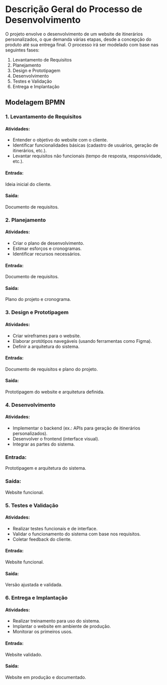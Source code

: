 # Descrição Geral do Processo de Desenvolvimento 

O projeto envolve o desenvolvimento de um website de itinerários personalizados, o que demanda várias etapas, desde a concepção do produto até sua entrega final. O processo irá ser modelado com base nas seguintes fases:

1. Levantamento de Requisitos
2. Planejamento
3. Design e Prototipagem
4. Desenvolvimento
5. Testes e Validação
6. Entrega e Implantação

## Modelagem BPMN

### 1. Levantamento de Requisitos
#### Atividades:
- Entender o objetivo do website com o cliente.
- Identificar funcionalidades básicas (cadastro de usuários, geração de itinerários, etc.).
- Levantar requisitos não funcionais (tempo de resposta, responsividade, etc.).
  
#### Entrada: 
Ideia inicial do cliente.
#### Saída: 
Documento de requisitos.

### 2. Planejamento
#### Atividades:
- Criar o plano de desenvolvimento.
- Estimar esforços e cronogramas.
- Identificar recursos necessários.
  
#### Entrada: 
Documento de requisitos.
#### Saída: 
Plano do projeto e cronograma.

### 3. Design e Prototipagem
#### Atividades:
- Criar wireframes para o website.
- Elaborar protótipos navegáveis (usando ferramentas como Figma).
- Definir a arquitetura do sistema.
  
#### Entrada: 
Documento de requisitos e plano do projeto.
#### Saída: 
Prototipagem do website e arquitetura definida.

### 4. Desenvolvimento
#### Atividades:
- Implementar o backend (ex.: APIs para geração de itinerários personalizados).
- Desenvolver o frontend (interface visual).
- Integrar as partes do sistema.
  
### Entrada: 
Prototipagem e arquitetura do sistema.
### Saída: 
Website funcional.

### 5. Testes e Validação
#### Atividades:
- Realizar testes funcionais e de interface.
- Validar o funcionamento do sistema com base nos requisitos.
- Coletar feedback do cliente.
  
#### Entrada: 
Website funcional.
#### Saída: 
Versão ajustada e validada.

### 6. Entrega e Implantação
#### Atividades:
- Realizar treinamento para uso do sistema.
- Implantar o website em ambiente de produção.
- Monitorar os primeiros usos.
  
#### Entrada: 
Website validado.
#### Saída: 
Website em produção e documentado.